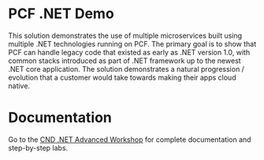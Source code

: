 # PCF .NET Demo
This solution demonstrates the use of multiple microservices built using multiple .NET technologies running on PCF. The primary goal is to show that PCF can handle legacy code that existed as early as .NET version 1.0, with common stacks introduced as part of .NET framework up to the newest .NET core application. The solution demonstrates a natural progression / evolution that a customer would take towards making their apps cloud native.

# Documentation
Go to the [CND .NET Advanced Workshop](https://pace-workshops-steeltoe-advanced.cfapps.io/workshop/) for complete documentation and step-by-step labs.